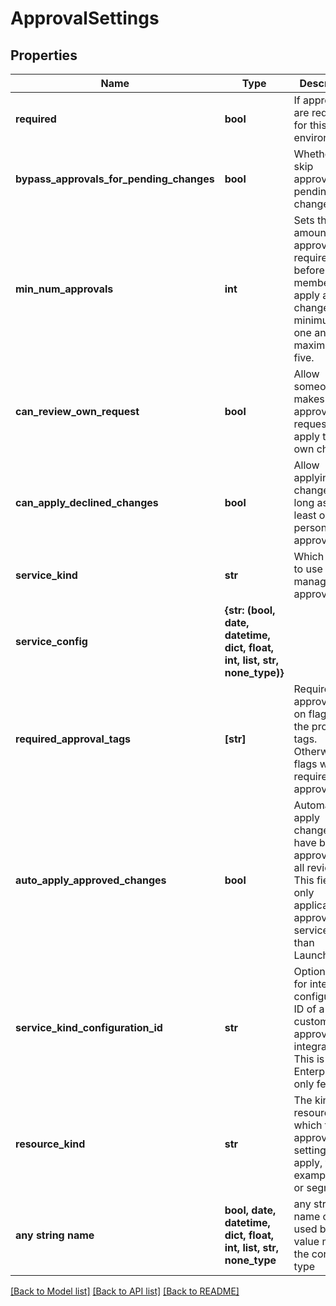 # ApprovalSettings


## Properties
Name | Type | Description | Notes
------------ | ------------- | ------------- | -------------
**required** | **bool** | If approvals are required for this environment | 
**bypass_approvals_for_pending_changes** | **bool** | Whether to skip approvals for pending changes | 
**min_num_approvals** | **int** | Sets the amount of approvals required before a member can apply a change. The minimum is one and the maximum is five. | 
**can_review_own_request** | **bool** | Allow someone who makes an approval request to apply their own change | 
**can_apply_declined_changes** | **bool** | Allow applying the change as long as at least one person has approved | 
**service_kind** | **str** | Which service to use for managing approvals | 
**service_config** | **{str: (bool, date, datetime, dict, float, int, list, str, none_type)}** |  | 
**required_approval_tags** | **[str]** | Require approval only on flags with the provided tags. Otherwise all flags will require approval. | 
**auto_apply_approved_changes** | **bool** | Automatically apply changes that have been approved by all reviewers. This field is only applicable for approval services other than LaunchDarkly. | [optional] 
**service_kind_configuration_id** | **str** | Optional field for integration configuration ID of a custom approval integration. This is an Enterprise-only feature. | [optional] 
**resource_kind** | **str** | The kind of resource for which the approval settings apply, for example, flag or segment | [optional] 
**any string name** | **bool, date, datetime, dict, float, int, list, str, none_type** | any string name can be used but the value must be the correct type | [optional]

[[Back to Model list]](../README.md#documentation-for-models) [[Back to API list]](../README.md#documentation-for-api-endpoints) [[Back to README]](../README.md)


